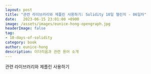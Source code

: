 ```yaml
---
layout: post
title: "관련 라이브러리와 제플린 사용하기: Solidity 10일 챌린지 - 06일차"
date:   2023-06-15 23:01:00 +0900
image: /assets/images/eunice-hong-opengraph.jpg
headerImage: false
tag:
- 10-days-of-solidity
category: book
author: eunice-hong
description: 이더리움과 관련 용어 소개
---
```


관련 라이브러리와 제플린 사용하기
